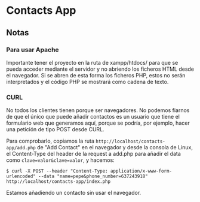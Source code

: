 # Contacts App

## Notas 

### Para usar Apache
Importante tener el proyecto en la ruta de xampp/htdocs/ para que se pueda acceder mediante el servidor y no abriendo los ficheros HTML desde el navegador. Si se abren de esta forma los ficheros PHP, estos no serán interpretados y el código PHP se mostrará como cadena de texto.

### CURL
No todos los clientes tienen porque ser navegadores. No podemos fiarnos de que el único que puede añadir contactos es un usuario que tiene el formulario web que generamos aquí, porque se podría, por ejemplo, hacer una petición de tipo POST desde CURL.

Para comprobarlo, copiamos la ruta `http://localhost/contacts-app/add.php` de "Add Contact" en el navegador y desde la consola de Linux, el Content-Type del header de la request a add.php para añadir el data como `clave=valor&clave=valor`, y hacemos:

`$ curl -X POST --header "Content-Type: application/x-www-form-urlencoded" --data "name=pepe&phone_number=637243918" http://localhost/contacts-app/index.php`

Estamos añadiendo un contacto sin usar el navegador.
